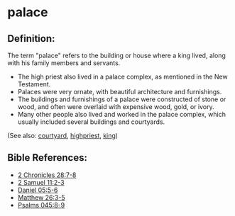 # palace #

## Definition: ##

The term "palace" refers to the building or house where a king lived, along with his family members and servants.

* The high priest also lived in a palace complex, as mentioned in the New Testament.
* Palaces were very ornate, with beautiful architecture and furnishings.
* The buildings and furnishings of a palace were constructed of stone or wood, and often were overlaid with expensive wood, gold, or ivory.
* Many other people also lived and worked in the palace complex, which usually included several buildings and courtyards.

(See also: [courtyard](../other/courtyard.md), [highpriest](../kt/highpriest.md), [king](../other/king.md))

## Bible References: ##

* [2 Chronicles 28:7-8](https://door43.org/en/bible/notes/2ch/28/07)
* [2 Samuel 11:2-3](https://door43.org/en/bible/notes/2sa/11/02)
* [Daniel 05:5-6](https://door43.org/en/bible/notes/dan/05/05)
* [Matthew 26:3-5](https://door43.org/en/bible/notes/mat/26/03)
* [Psalms 045:8-9](https://door43.org/en/bible/notes/psa/045/008)

